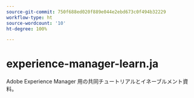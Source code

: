 ```yaml
---
source-git-commit: 750f688ed020f889e044e2ebd673c0f494b32229
workflow-type: ht
source-wordcount: '10'
ht-degree: 100%

---
```

# experience-manager-learn.ja

Adobe Experience Manager 用の共同チュートリアルとイネーブルメント資料。
